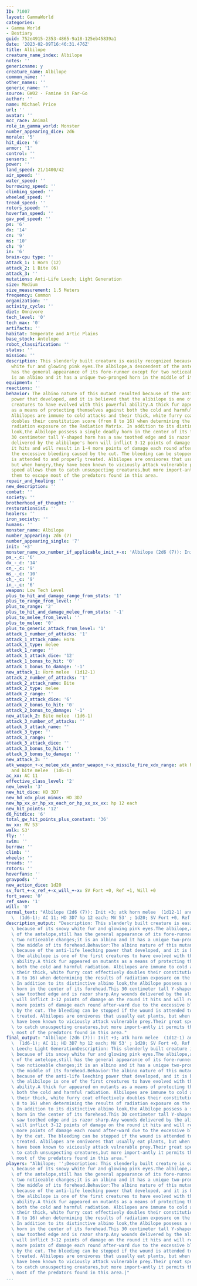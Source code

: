 ```yaml
---
ID: 71007
layout: GammaWorld
categories:
- Gamma World
- Bestiary
guid: 752e4915-2353-4865-9a18-125eb45839a1
date: '2023-02-09T16:46:31.476Z'
title: Albilope
creature_name_index: Albilope
notes: ''
genericname: y
creature_name: Albilope
common_name: ''
other_names: ''
generic_name: ''
source: GW02 - Famine in Far-Go
author: ''
name: Michael Price
url: ''
avatar: ''
mcc_race: Animal
role_in_gamma_world: Monster
number_appearing_dice: 2d6
morale: '5'
hit_dice: '6'
armor: '1'
control: ''
sensors: ''
power: ''
land_speed: 21/1400/42
air_speed: ''
water_speed: ''
burrowing_speed: ''
climbing_speed: ''
wheeled_speed: ''
tread_speed: ''
rotors_speed: ''
hoverfan_speed: ''
gav_pod_speed: ''
ps: '6'
dx: '14'
cn: '9'
ms: '10'
ch: '9'
in: '6'
brain-cpu type: ''
attack_1: 1 Horn (12)
attack_2: 1 Bite (6)
attack_3: ''
mutations: Anti-Life Leech; Light Generation
size: Medium
size_measurement: 1.5 Meters
frequency: Common
organization: ''
activity_cycle: ''
diet: Omnivore
tech_level: '0'
tech_max: '0'
artifacts: ''
habitat: Temperate and Artic Plains
base_stock: Antelope
robot_classification: ''
status: ''
mission: ''
description: This slenderly built creature is easily recognized because of its snowy
  white fur and glowing pink eyes.The albilope,a descendent of the antelope,still
  has the general appearance of its fore-runner except for two noticeable changes;it
  is an albino and it has a unique two-pronged horn in the middle of its forehead.
equipment: ''
reactions: ''
behavior: The albino nature of this mutant resulted because of the anti-life leeching
  power that developed, and it is believed that the alibilope is one of the first
  creatures to have evolved with this powerful ability.A thick fur appeared on mutants
  as a means of protecting themselves against both the cold and harmful radiation.
  Albilopes are immune to cold attacks and their thick, white furry coat effectively
  doubles their constitution score (from 8 to 16) when determining the results of
  radiation exposure on the Radiation Matrix. In addition to its distinctive albino
  look,the Albilope possess a single deadly horn in the center of its forehead.This
  30 centimeter tall Y-shaped horn has a saw toothed edge and is razor sharp.Any wounds
  delivered by the alibilope's horn will inflict 3-12 points of damage on the round
  it hits and will result in 1-4 more points of damage each round after-ward due to
  the excessive bleeding caused by the cut. The bleeding can be stopped if the wound
  is attended to and properly treated. Albilopes are omnivores that usually eat plants,
  but when hungry,they have been known to viciously attack vulnerable prey.Their great
  speed allows them to catch unsuspecting creatures,but more import-antly it permits
  them to escape most of the predators found in this area.
repair_and_healing: ''
new_description: ''
combat: ''
society: ''
brotherhood_of_thought: ''
restorationsist: ''
healers: ''
iron_society: ''
humans: ''
monster_name: Albilope
number_appearing: 2d6 (7)
number_appearing_single: '7'
init: '+3'
monster_name_xx_number_if_applicable_init_+-x: 'Albilope (2d6 (7)): Init +3'
ps_-_c: '6'
dx_-_c: '14'
cn_-_c: '9'
ms_-_c: '10'
ch_-_c: '9'
in_-_c: '6'
weapon: Low Tech Level
plus_to_hit_and_damage_range_from_stats: '1'
plus_to_range_from_level: ''
plus_to_range: '2'
plus_to_hit_and_damage_melee_from_stats: '-1'
plus_to_melee_from_level: ''
plus_to_melee: '0'
plus_to_generic_attack_from_level: '1'
attack_1_number_of_attacks: '1'
attack_1_attack_name: Horn
attack_1_type: melee
attack_1_range: ''
attack_1_attack_dice: '12'
attack_1_bonus_to_hit: '0'
attack_1_bonus_to_damage: '-1'
new_attack_1: Horn melee  (1d12-1)
attack_2_number_of_attacks: '1'
attack_2_attack_name: Bite
attack_2_type: melee
attack_2_range: ''
attack_2_attack_dice: '6'
attack_2_bonus_to_hit: '0'
attack_2_bonus_to_damage: '-1'
new_attack_2: Bite melee  (1d6-1)
attack_3_number_of_attacks: ''
attack_3_attack_name: ''
attack_3_type: ''
attack_3_range: ''
attack_3_attack_dice: ''
attack_3_bonus_to_hit: ''
attack_3_bonus_to_damage: ''
new_attack_3: ''
atk_weapon_+-x_melee_xdx_andor_weapon_+-x_missile_fire_xdx_range: atk horn melee  (1d12-1)
  and bite melee  (1d6-1)
ac_xx: AC 11
effective_class_level: '2'
new_level: '3'
new_hit_dice: HD 3D7
new_hd_xdx_plus_minus: HD 3D7
new_hp_xx_or_hp_xx_each_or_hp_xx_xx_xx: hp 12 each
new_hit_points: '12'
d6_hitdice: '6'
total_gw_hit_points_plus_constant: '36'
mv_xx: MV 53'
walk: 53'
fly: ''
swim: ''
burrow: ''
climb: ''
wheels: ''
treads: ''
rotors: ''
hoverfans: ''
gravpods: ''
new_action_dice: 1d20
sv_fort_+-x_ref_+-x_will_+-x: SV Fort +0, Ref +1, Will +0
fort_save: '0'
ref_save: '1'
will: '0'
normal_text: "Albilope (2d6 (7)): Init +3; atk horn melee  (1d12-1) and bite melee\
  \  (1d6-1); AC 11; HD 3D7 hp 12 each; MV 53' ; 1d20; SV Fort +0, Ref +1, Will +0"
description_output: "Description: This slenderly built creature is easily recognized\
  \ because of its snowy white fur and glowing pink eyes.The albilope,a descendent\
  \ of the antelope,still has the general appearance of its fore-runner except for\
  \ two noticeable changes;it is an albino and it has a unique two-pronged horn in\
  \ the middle of its forehead.Behavior:The albino nature of this mutant resulted\
  \ because of the anti-life leeching power that developed, and it is believed that\
  \ the alibilope is one of the first creatures to have evolved with this powerful\
  \ ability.A thick fur appeared on mutants as a means of protecting themselves against\
  \ both the cold and harmful radiation. Albilopes are immune to cold attacks and\
  \ their thick, white furry coat effectively doubles their constitution score (from\
  \ 8 to 16) when determining the results of radiation exposure on the Radiation Matrix.\
  \ In addition to its distinctive albino look,the Albilope possess a single deadly\
  \ horn in the center of its forehead.This 30 centimeter tall Y-shaped horn has a\
  \ saw toothed edge and is razor sharp.Any wounds delivered by the alibilope's horn\
  \ will inflict 3-12 points of damage on the round it hits and will result in 1-4\
  \ more points of damage each round after-ward due to the excessive bleeding caused\
  \ by the cut. The bleeding can be stopped if the wound is attended to and properly\
  \ treated. Albilopes are omnivores that usually eat plants, but when hungry,they\
  \ have been known to viciously attack vulnerable prey.Their great speed allows them\
  \ to catch unsuspecting creatures,but more import-antly it permits them to escape\
  \ most of the predators found in this area."
final_output: "Albilope (2d6 (7)): Init +3; atk horn melee  (1d12-1) and bite melee\
  \  (1d6-1); AC 11; HD 3D7 hp 12 each; MV 53' ; 1d20; SV Fort +0, Ref +1, Will +0Anti-Life\
  \ Leech; Light GenerationDescription: This slenderly built creature is easily recognized\
  \ because of its snowy white fur and glowing pink eyes.The albilope,a descendent\
  \ of the antelope,still has the general appearance of its fore-runner except for\
  \ two noticeable changes;it is an albino and it has a unique two-pronged horn in\
  \ the middle of its forehead.Behavior:The albino nature of this mutant resulted\
  \ because of the anti-life leeching power that developed, and it is believed that\
  \ the alibilope is one of the first creatures to have evolved with this powerful\
  \ ability.A thick fur appeared on mutants as a means of protecting themselves against\
  \ both the cold and harmful radiation. Albilopes are immune to cold attacks and\
  \ their thick, white furry coat effectively doubles their constitution score (from\
  \ 8 to 16) when determining the results of radiation exposure on the Radiation Matrix.\
  \ In addition to its distinctive albino look,the Albilope possess a single deadly\
  \ horn in the center of its forehead.This 30 centimeter tall Y-shaped horn has a\
  \ saw toothed edge and is razor sharp.Any wounds delivered by the alibilope's horn\
  \ will inflict 3-12 points of damage on the round it hits and will result in 1-4\
  \ more points of damage each round after-ward due to the excessive bleeding caused\
  \ by the cut. The bleeding can be stopped if the wound is attended to and properly\
  \ treated. Albilopes are omnivores that usually eat plants, but when hungry,they\
  \ have been known to viciously attack vulnerable prey.Their great speed allows them\
  \ to catch unsuspecting creatures,but more import-antly it permits them to escape\
  \ most of the predators found in this area."
players: "Albilope; '';Description: This slenderly built creature is easily recognized\
  \ because of its snowy white fur and glowing pink eyes.The albilope,a descendent\
  \ of the antelope,still has the general appearance of its fore-runner except for\
  \ two noticeable changes;it is an albino and it has a unique two-pronged horn in\
  \ the middle of its forehead.Behavior:The albino nature of this mutant resulted\
  \ because of the anti-life leeching power that developed, and it is believed that\
  \ the alibilope is one of the first creatures to have evolved with this powerful\
  \ ability.A thick fur appeared on mutants as a means of protecting themselves against\
  \ both the cold and harmful radiation. Albilopes are immune to cold attacks and\
  \ their thick, white furry coat effectively doubles their constitution score (from\
  \ 8 to 16) when determining the results of radiation exposure on the Radiation Matrix.\
  \ In addition to its distinctive albino look,the Albilope possess a single deadly\
  \ horn in the center of its forehead.This 30 centimeter tall Y-shaped horn has a\
  \ saw toothed edge and is razor sharp.Any wounds delivered by the alibilope's horn\
  \ will inflict 3-12 points of damage on the round it hits and will result in 1-4\
  \ more points of damage each round after-ward due to the excessive bleeding caused\
  \ by the cut. The bleeding can be stopped if the wound is attended to and properly\
  \ treated. Albilopes are omnivores that usually eat plants, but when hungry,they\
  \ have been known to viciously attack vulnerable prey.Their great speed allows them\
  \ to catch unsuspecting creatures,but more import-antly it permits them to escape\
  \ most of the predators found in this area.|"
...
```

